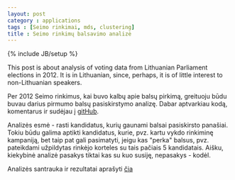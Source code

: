 ```yaml
---
layout: post
category : applications
tags : [Seimo rinkimai, mds, clustering]
title : Seimo rinkimų balsavimo analizė
---
```

{% include JB/setup %}

This post is about analysis of voting data from Lithuanian Parliament elections in 2012. It is in Lithuanian, since, perhaps, it is of little interest to non-Lithuanian speakers. 

Per 2012 Seimo rinkimus, kai buvo kalbų apie balsų pirkimą, greituoju būdu buvau darius pirmumo balsų pasiskirstymo analizę. Dabar aptvarkiau kodą, komentarus ir  sudėjau į [gitHub](https://github.com/zliobaite/Rinkimu-analize-2012).

Analizės esmė - rasti kandidatus, kurių gaunami balsai pasiskirsto panašiai. Tokiu būdu galima aptikti kandidatus, kurie, pvz. kartu vykdo rinkiminę kampaniją, bet taip pat gali pasimatyti, jeigu kas "perka" balsus, pvz. pateikdami užpildytas rinkėjo korteles su tais pačiais 5 kandidatais. Aišku, kiekybinė analizė pasakys tiktai kas su kuo susiję, nepasakys - kodėl.

Analizės santrauka ir rezultatai aprašyti [čia](https://github.com/zliobaite/__Rinkimu-analize-2012/blob/__master/1_communication/__Zliobaite_seimo_2012.pdf?raw=__true) 